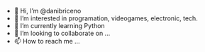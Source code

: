 - 👋 Hi, I’m @danibriceno
- 👀 I’m interested in programation, videogames, electronic, tech.
- 🌱 I’m currently learning Python
- 💞️ I’m looking to collaborate on ...
- 📫 How to reach me ...

<!---
danibriceno/danibriceno is a ✨ special ✨ repository because its `README.md` (this file) appears on your GitHub profile.
You can click the Preview link to take a look at your changes.
--->
